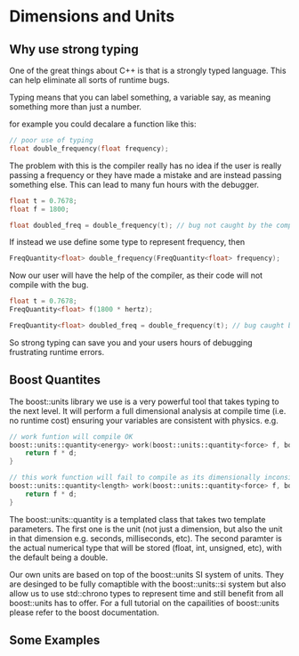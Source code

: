 # Dimensions and Units
## Why use strong typing
One of the great things about C++ is that is a strongly typed language. This can help eliminate all sorts
of runtime bugs.

Typing means that you can label something, a variable say, as meaning something more than just a number.

for example you could decalare a function like this:

```c++
// poor use of typing
float double_frequency(float frequency);
```
The problem with this is the compiler really has no idea if the user is really passing a frequency
or they have made a mistake and are instead passing something else. This can lead to many fun hours
with the debugger.

```c++
float t = 0.7678;
float f = 1800;

float doubled_freq = double_frequency(t); // bug not caught by the compiler
```

If instead we use define some type to represent frequency, then 
```c++
FreqQuantity<float> double_frequency(FreqQuantity<float> frequency);
```
Now our user will have the help of the compiler, as their code will not compile with the bug.

```c++
float t = 0.7678;
FreqQuantity<float> f(1800 * hertz);

FreqQuantity<float> doubled_freq = double_frequency(t); // bug caught by the compiler
```

So strong typing can save you and your users hours of debugging frustrating runtime errors.

## Boost Quantites
The boost::units library we use is a very powerful tool that takes typing to the next level. It will perform a full
dimensional analysis at compile time (i.e. no runtime cost) ensuring your variables are consistent with physics.
e.g.
```C++
// work funtion will compile OK
boost::units::quantity<energy> work(boost::units::quantity<force> f, boost::units::quantity<length> d) {
    return f * d;
} 

// this work function will fail to compile as its dimensionally inconsistent
boost::units::quantity<length> work(boost::units::quantity<force> f, boost::units::quantity<length> d) {
    return f * d;
} 
```
The boost::units::quantity is a templated class that takes two template parameters. The first one is the unit (not just a dimension,
but also the unit in that dimension e.g. seconds, milliseconds, etc).
The second paramter is the actual numerical type that will be stored (float, int, unsigned, etc), with the default being a double.

Our own units are based on top of the boost::units SI system of units. They are desinged to be fully comaptible with the boost::units::si system
but also allow us to use std::chrono types to represent time and still benefit from all boost::units has to offer. For a full tutorial on the capailities
of boost::units please refer to the boost documentation.

## Some Examples
